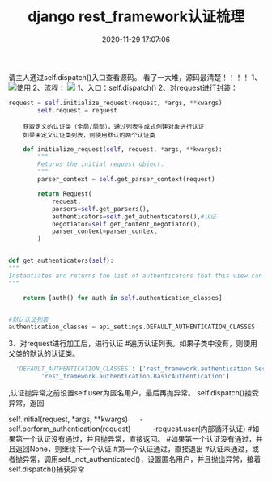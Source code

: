 ﻿---
title: django rest_framework认证梳理
tags: 
- python
- django
categories:
- python
date: 2020-11-29 17:07:06
---


请主人通过self.dispatch()入口查看源码。
看了一大堆，源码最清楚！！！！
1、
![使用](https://img-blog.csdnimg.cn/20201129165015745.png?x-oss-process=image/watermark,type_ZmFuZ3poZW5naGVpdGk,shadow_10,text_aHR0cHM6Ly9ibG9nLmNzZG4ubmV0L3dtamYx,size_16,color_FFFFFF,t_70)
2、流程：
![](https://img-blog.csdnimg.cn/20201129165117920.png?x-oss-process=image/watermark,type_ZmFuZ3poZW5naGVpdGk,shadow_10,text_aHR0cHM6Ly9ibG9nLmNzZG4ubmV0L3dtamYx,size_16,color_FFFFFF,t_70)
	1、入口：self.dispatch()
	2、对request进行封装：
		

```python
request = self.initialize_request(request, *args, **kwargs)
        self.request = request
```
        获取定义的认证类（全局/局部），通过列表生成式创建对象进行认证
        如果未定义认证类列表，则使用默认的两个认证类
   

```python
    def initialize_request(self, request, *args, **kwargs):
        """
        Returns the initial request object.
        """
        parser_context = self.get_parser_context(request)

        return Request(
            request,
            parsers=self.get_parsers(),
            authenticators=self.get_authenticators(),#认证
            negotiator=self.get_content_negotiator(),
            parser_context=parser_context
        )


def get_authenticators(self):
"""
Instantiates and returns the list of authenticators that this view can use.
"""

	return [auth() for auth in self.authentication_classes]


#默认认证列表
authentication_classes = api_settings.DEFAULT_AUTHENTICATION_CLASSES
```
3、对request进行加工后，进行认证
#遍历认证列表。如果子类中没有，则使用父类的默认的认证类。
       

```python
  'DEFAULT_AUTHENTICATION_CLASSES': ['rest_framework.authentication.SessionAuthentication',
         'rest_framework.authentication.BasicAuthentication']
```

,认证抛异常之前设置self.user为匿名用户，最后再抛异常。
            self.dispatch()接受异常，返回

self.initial(request, *args, **kwargs)
	&nbsp;&nbsp;&nbsp;&nbsp; -self.perform_authentication(request)
	&nbsp;&nbsp;&nbsp;&nbsp; &nbsp;&nbsp;&nbsp;&nbsp; -request.user(内部循环认证)
	#如果第一个认证没有通过，并且抛异常，直接返回。
        #如果第一个认证没有通过，并且返回None，则继续下一个认证
        #第一个认证通过，直接退出
        #认证未通过，或者抛异常，调用self._not_authenticated()，设置匿名用户，并且抛出异常，接着self.dispatch()捕获异常


